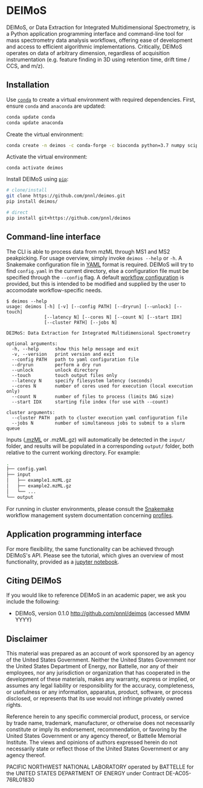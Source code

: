 DEIMoS
=======
DEIMoS, or Data Extraction for Integrated Multidimensional Spectrometry, is a Python application programming interface and command-line tool for mass spectrometry data analysis workflows, offering ease of development and access to efficient algorithmic implementations. Critically, DEIMoS operates on data of arbitrary dimension, regardless of acquisition instrumentation (e.g. feature finding in 3D using retention time, drift time / CCS, and m/z).

Installation
------------
Use [``conda``](https://www.anaconda.com/download/) to create a virtual environment with required dependencies. First, ensure ``conda`` and ``anaconda`` are updated:
```bash
conda update conda
conda update anaconda
```

Create the virtual environment:
```bash
conda create -n deimos -c conda-forge -c bioconda python=3.7 numpy scipy pandas matplotlib snakemake pymzml h5py statsmodels scikit-learn
```

Activate the virtual environment:
```
conda activate deimos
```

Install DEIMoS using [``pip``](https://pypi.org/project/pip/):
```bash
# clone/install
git clone https://github.com/pnnl/deimos.git
pip install deimos/

# direct
pip install git+https://github.com/pnnl/deimos
```

Command-line interface
----------------------
The CLI is able to process data from mzML through MS1 and MS2 peakpicking. For usage overview, simply invoke ``deimos --help`` or ``-h``. A Snakemake configuration file in [YAML](http://yaml.org/) format is required. DEIMoS will try to find ``config.yaml`` in the current directory, else a configuration file must be specified through the ``--config`` flag. A default [workflow configuration](resources/example_config.yaml) is provided, but this is intended to be modified and supplied by the user to accomodate workflow-specific needs.

```
$ deimos --help
usage: deimos [-h] [-v] [--config PATH] [--dryrun] [--unlock] [--touch]
              [--latency N] [--cores N] [--count N] [--start IDX]
              [--cluster PATH] [--jobs N]

DEIMoS: Data Extraction for Integrated Multidimensional Spectrometry

optional arguments:
  -h, --help      show this help message and exit
  -v, --version   print version and exit
  --config PATH   path to yaml configuration file
  --dryrun        perform a dry run
  --unlock        unlock directory
  --touch         touch output files only
  --latency N     specify filesystem latency (seconds)
  --cores N       number of cores used for execution (local execution only)
  --count N       number of files to process (limits DAG size)
  --start IDX     starting file index (for use with --count)

cluster arguments:
  --cluster PATH  path to cluster execution yaml configuration file
  --jobs N        number of simultaneous jobs to submit to a slurm queue
```

Inputs ([.mzML](http://www.psidev.info/mzML) or .mzML.gz) will automatically be detected in the ``input/`` folder, and results will be populated in a corresponding ``output/`` folder, both relative to the current working directory. For example:

```bash
.
├── config.yaml
├── input
│   ├── example1.mzML.gz
│   ├── example2.mzML.gz
│   └── ...
└── output
```

For running in cluster environments, please consult the [Snakemake](https://snakemake.readthedocs.io) workflow management system documentation concerning [profiles](https://snakemake.readthedocs.io/en/stable/executing/cli.html#profiles).

Application programming interface
---------------------------------
For more flexibility, the same functionality can be achieved through DEIMoS's API. Please see the tutorial, which gives an overview of most functionality, provided as a [jupyter notebook](examples/tutorial.ipynb).

Citing DEIMoS
-------------
If you would like to reference DEIMoS in an academic paper, we ask you include the following:
* DEIMoS, version 0.1.0 http://github.com/pnnl/deimos (accessed MMM YYYY)

Disclaimer
----------
This material was prepared as an account of work sponsored by an agency of the United States Government. Neither the United States Government nor the United States Department of Energy, nor Battelle, nor any of their employees, nor any jurisdiction or organization that has cooperated in the development of these materials, makes any warranty, express or implied, or assumes any legal liability or responsibility for the accuracy, completeness, or usefulness or any information, apparatus, product, software, or process disclosed, or represents that its use would not infringe privately owned rights.

Reference herein to any specific commercial product, process, or service by trade name, trademark, manufacturer, or otherwise does not necessarily constitute or imply its endorsement, recommendation, or favoring by the United States Government or any agency thereof, or Battelle Memorial Institute. The views and opinions of authors expressed herein do not necessarily state or reflect those of the United States Government or any agency thereof.

PACIFIC NORTHWEST NATIONAL LABORATORY operated by BATTELLE for the UNITED STATES DEPARTMENT OF ENERGY under Contract DE-AC05-76RL01830
